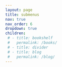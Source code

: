 ```yaml
---
layout: page
title: submenus
nav: true
nav_order: 6
dropdown: true
children:
 # - title: bookshelf
 #   permalink: /books/
 # - title: divider
 # - title: blog
 #   permalink: /blog/
---
```

